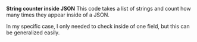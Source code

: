 **String counter inside JSON**
This code takes a list of strings and count how many times they appear inside of a JSON.

In my specific case, I only needed to check inside of one field, but this can be generalized easily.
